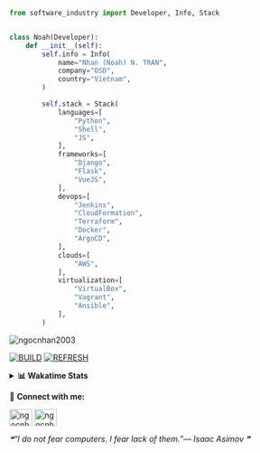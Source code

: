 ```python
from software_industry import Developer, Info, Stack


class Noah(Developer):
    def __init__(self):
        self.info = Info(
            name="Nhan (Noah) N. TRAN",
            company="OSD",
            country="Vietnam",
        )

        self.stack = Stack(
            languages=[
                "Python",
                "Shell",
                "JS",
            ],
            frameworks=[
                "Django",
                "Flask",
                "VueJS",
            ],
            devops=[
                "Jenkins",
                "CloudFormation",
                "Terraform",
                "Docker",
                "ArgoCD",
            ],
            clouds=[
                "AWS",
            ],
            virtualization=[
                "VirtualBox",
                "Vagrant",
                "Ansible",
            ],
        )
```
<img src="https://komarev.com/ghpvc/?username=ngocnhan2003&label=Profile%20views&color=0e75b6&style=flat" alt="ngocnhan2003" /> 

[![BUILD](https://github.com/ngocnhan2003/ngocnhan2003/actions/workflows/001_build.yml/badge.svg)](https://github.com/ngocnhan2003/ngocnhan2003/actions/workflows/001_build.yml)
[![REFRESH](https://github.com/ngocnhan2003/ngocnhan2003/actions/workflows/002_refresh.yml/badge.svg)](https://github.com/ngocnhan2003/ngocnhan2003/actions/workflows/002_refresh.yml)

<details> 
  <summary><b>📊 Wakatime Stats</b></summary>
  <br>
  
<!--START_SECTION:waka-->
![Code Time](http://img.shields.io/badge/Code%20Time-599%20hrs%2058%20mins-blue)

**I'm an Early 🐤** 

```text
🌞 Morning    37 commits     ████░░░░░░░░░░░░░░░░░░░░░   17.54% 
🌆 Daytime    71 commits     ████████░░░░░░░░░░░░░░░░░   33.65% 
🌃 Evening    48 commits     █████░░░░░░░░░░░░░░░░░░░░   22.75% 
🌙 Night      55 commits     ██████░░░░░░░░░░░░░░░░░░░   26.07%

```
📅 **I'm Most Productive on Wednesday** 

```text
Monday       29 commits     ███░░░░░░░░░░░░░░░░░░░░░░   13.74% 
Tuesday      55 commits     ██████░░░░░░░░░░░░░░░░░░░   26.07% 
Wednesday    80 commits     █████████░░░░░░░░░░░░░░░░   37.91% 
Thursday     20 commits     ██░░░░░░░░░░░░░░░░░░░░░░░   9.48% 
Friday       4 commits      ░░░░░░░░░░░░░░░░░░░░░░░░░   1.9% 
Saturday     9 commits      █░░░░░░░░░░░░░░░░░░░░░░░░   4.27% 
Sunday       14 commits     █░░░░░░░░░░░░░░░░░░░░░░░░   6.64%

```


📊 **This Week I Spent My Time On** 

```text
⌚︎ Time Zone: Asia/Ho_Chi_Minh

💬 Programming Languages: 
Go                       15 hrs 52 mins      ██████████████████░░░░░░░   75.42% 
JavaScript               1 hr 18 mins        █░░░░░░░░░░░░░░░░░░░░░░░░   6.18% 
YAML                     1 hr 9 mins         █░░░░░░░░░░░░░░░░░░░░░░░░   5.52% 
GraphQL                  58 mins             █░░░░░░░░░░░░░░░░░░░░░░░░   4.6% 
SQL                      46 mins             █░░░░░░░░░░░░░░░░░░░░░░░░   3.66%

🔥 Editors: 
GoLand                   18 hrs 15 mins      █████████████████████░░░░   86.69% 
VS Code                  2 hrs 48 mins       ███░░░░░░░░░░░░░░░░░░░░░░   13.31%

💻 Operating System: 
Linux                    21 hrs 3 mins       █████████████████████████   100.0%

```

**I Mostly Code in Python** 

```text
Python                   14 repos            ███████████░░░░░░░░░░░░░░   43.75% 
JavaScript               6 repos             ████░░░░░░░░░░░░░░░░░░░░░   18.75% 
TypeScript               2 repos             █░░░░░░░░░░░░░░░░░░░░░░░░   6.25% 
Kotlin                   2 repos             █░░░░░░░░░░░░░░░░░░░░░░░░   6.25% 
Vue                      2 repos             █░░░░░░░░░░░░░░░░░░░░░░░░   6.25%

```



 Last Updated on 20/10/2022 04:43:57 UTC+7
<!--END_SECTION:waka-->
</details>

🔗 **Connect with me:**

<a href="https://linkedin.com/in/ngocnhan2003" target="blank"><img align="center" src="https://raw.githubusercontent.com/rahuldkjain/github-profile-readme-generator/master/src/images/icons/Social/linked-in-alt.svg" alt="ngocnhan2003" height="30" width="40" /></a>
<a href="https://instagram.com/ngocnhan2003" target="blank"><img align="center" src="https://raw.githubusercontent.com/rahuldkjain/github-profile-readme-generator/master/src/images/icons/Social/instagram.svg" alt="ngocnhan2003" height="30" width="40" /></a>


<!--STARTS_HERE_QUOTE_README-->
<i>❝“I do not fear computers. I fear lack of them.”— Isaac Asimov  ❞</i>
<!--ENDS_HERE_QUOTE_README-->
